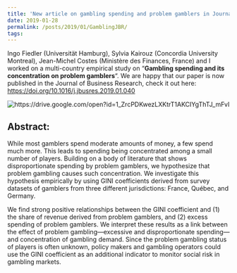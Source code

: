 ```yaml
---
title: 'New article on gambling spending and problem gamblers in Journal of Business Research'
date: 2019-01-28
permalink: /posts/2019/01/GamblingJBR/
tags:
---
```


Ingo Fiedler (Universität Hamburg), Sylvia Kairouz (Concordia University Montreal), Jean-Michel Costes (Ministère des Finances, France) and I worked on a multi-country empirical study on “**Gambling spending and its concentration on problem gamblers**“. We are happy that our paper is now published in the Journal of Business Research, check it out here: <https://doi.org/10.1016/j.jbusres.2019.01.040>


<img src="https://drive.google.com/open?id=1_ZrcPDKwezLXKtrT1AKCIYgThTJ_mFvI" alt="https://drive.google.com/open?id=1_ZrcPDKwezLXKtrT1AKCIYgThTJ_mFvI">


Abstract:
---------

While most gamblers spend moderate amounts of money, a few spend much more. This leads to spending being concentrated among a small number of players. Building on a body of literature that shows disproportionate spending by problem gamblers, we hypothesize that problem gambling causes such concentration. We investigate this hypothesis empirically by using GINI coefficients derived from survey datasets of gamblers from three different jurisdictions: France, Québec, and Germany.

We find strong positive relationships between the GINI coefficient and (1) the share of revenue derived from problem gamblers, and (2) excess spending of problem gamblers. We interpret these results as a link between the effect of problem gambling—excessive and disproportionate spending—and concentration of gambling demand. Since the problem gambling status of players is often unknown, policy makers and gambling operators could use the GINI coefficient as an additional indicator to monitor social risk in gambling markets.

